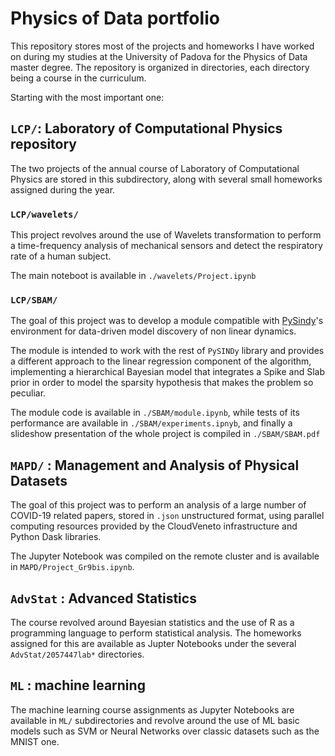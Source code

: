 # Physics of Data portfolio

This repository stores most of the projects and homeworks I have worked on during my studies at the University of Padova for the Physics of Data master degree. The repository is organized in directories, each directory being a course in the curriculum.

Starting with the most important one:

## `LCP/`: Laboratory of Computational Physics repository

The two projects of the annual course of Laboratory of Computational Physics are stored in this subdirectory, along with several small homeworks assigned during the year.

### `LCP/wavelets/`

This project revolves around the use of Wavelets transformation to perform a time-frequency analysis of mechanical sensors and detect the respiratory rate of a human subject.

The main noteboot is available in `./wavelets/Project.ipynb`
### `LCP/SBAM/`

The goal of this project was to develop a module compatible with [PySindy](https://github.com/dynamicslab/pysindy)'s environment for data-driven model discovery of non linear dynamics.

The module is intended to work with the rest of `PySINDy` library and provides a different approach to the linear regression component of the algorithm, implementing a hierarchical Bayesian model that integrates a Spike and Slab prior in order to model the sparsity hypothesis that makes the problem so peculiar.

The module code is available in `./SBAM/module.ipynb`, while tests of its performance are available in `./SBAM/experiments.ipnyb`, and finally a slideshow presentation of the whole project is compiled in `./SBAM/SBAM.pdf`


## `MAPD/` : Management and Analysis of Physical Datasets

The goal of this project was to perform an analysis of a large number of COVID-19 related papers, stored in `.json` unstructured format, using parallel computing resources provided by the CloudVeneto infrastructure and Python Dask libraries. 

The Jupyter Notebook was compiled on the remote cluster and is available in `MAPD/Project_Gr9bis.ipynb`.

## `AdvStat` : Advanced Statistics

The course revolved around Bayesian statistics and the use of R as a programming language to perform statistical analysis. The homeworks assigned for this are available as Jupter Notebooks under the several `AdvStat/2057447lab*` directories.

## `ML` : machine learning

The machine learning course assignments as Jupyter Notebooks are available in `ML/` subdirectories and revolve around the use of ML basic models such as SVM or Neural Networks over classic datasets such as the MNIST one.
